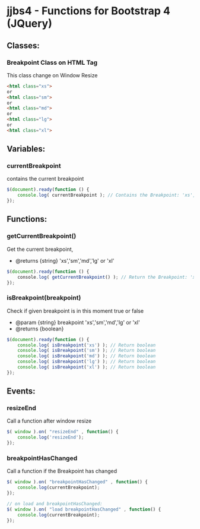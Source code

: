 jjbs4 - Functions for Bootstrap 4 (JQuery)
==========================================

Classes:
--------
### Breakpoint Class on HTML Tag
This class change on Window Resize 
```html
<html class="xs">
or
<html class="sm">
or
<html class="md">
or
<html class="lg">
or
<html class="xl">
```

Variables:
----------
### currentBreakpoint
contains the current breakpoint
```js
$(document).ready(function () {
    console.log( currentBreakpoint ); // Contains the Breakpoint: 'xs','sm','md','lg' or 'xl'
});
```

Functions:
----------
### getCurrentBreakpoint()
Get the current breakpoint,
* @returns {string} 'xs','sm','md','lg' or 'xl'
```js
$(document).ready(function () {
    console.log( getCurrentBreakpoint() ); // Return the Breakpoint: 'xs','sm','md','lg' or 'xl'
});
```

### isBreakpoint(breakpoint)
Check if given breakpoint is in this moment true or false
* @param {string} breakpoint 'xs','sm','md','lg' or 'xl'
* @returns {boolean}

```js
$(document).ready(function () {
    console.log( isBreakpoint('xs') ); // Return boolean
    console.log( isBreakpoint('sm') ); // Return boolean
    console.log( isBreakpoint('md') ); // Return boolean
    console.log( isBreakpoint('lg') ); // Return boolean
    console.log( isBreakpoint('xl') ); // Return boolean
});
```

Events:
-------
### resizeEnd
Call a function after window resize
```js
$( window ).on( "resizeEnd" , function() {
    console.log('resizeEnd');
});
```

### breakpointHasChanged
Call a function  if the Breakpoint has changed
```js
$( window ).on( "breakpointHasChanged" , function() {
    console.log(currentBreakpoint);
});

// on load and breakpointHasChanged:
$( window ).on( "load breakpointHasChanged" , function() {
    console.log(currentBreakpoint);
});
```


